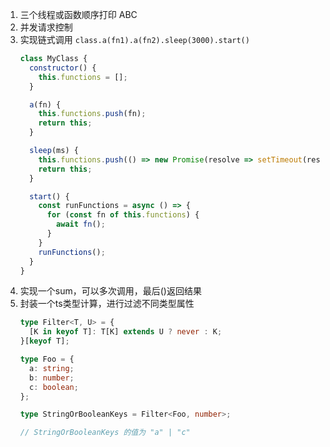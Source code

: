 1. 三个线程或函数顺序打印 ABC
2. 并发请求控制
3. 实现链式调用 `class.a(fn1).a(fn2).sleep(3000).start()`
   ```js
   class MyClass {
     constructor() {
       this.functions = [];
     }

     a(fn) {
       this.functions.push(fn);
       return this;
     }

     sleep(ms) {
       this.functions.push(() => new Promise(resolve => setTimeout(resolve, ms)));
       return this;
     }

     start() {
       const runFunctions = async () => {
         for (const fn of this.functions) {
           await fn();
         }
       }
       runFunctions();
     }
   }
   ```
4. 实现一个sum，可以多次调用，最后()返回结果
5. 封装一个ts类型计算，进行过滤不同类型属性
   ```ts
   type Filter<T, U> = {
     [K in keyof T]: T[K] extends U ? never : K;
   }[keyof T];

   type Foo = {
     a: string;
     b: number;
     c: boolean;
   };

   type StringOrBooleanKeys = Filter<Foo, number>;

   // StringOrBooleanKeys 的值为 "a" | "c"
   ```
